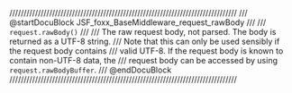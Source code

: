 ////////////////////////////////////////////////////////////////////////////////
/// @startDocuBlock JSF_foxx_BaseMiddleware_request_rawBody
///
/// `request.rawBody()`
///
/// The raw request body, not parsed. The body is returned as a UTF-8 string.
/// Note that this can only be used sensibly if the request body contains
/// valid UTF-8. If the request body is known to contain non-UTF-8 data, the
/// request body can be accessed by using `request.rawBodyBuffer`.
/// @endDocuBlock
////////////////////////////////////////////////////////////////////////////////